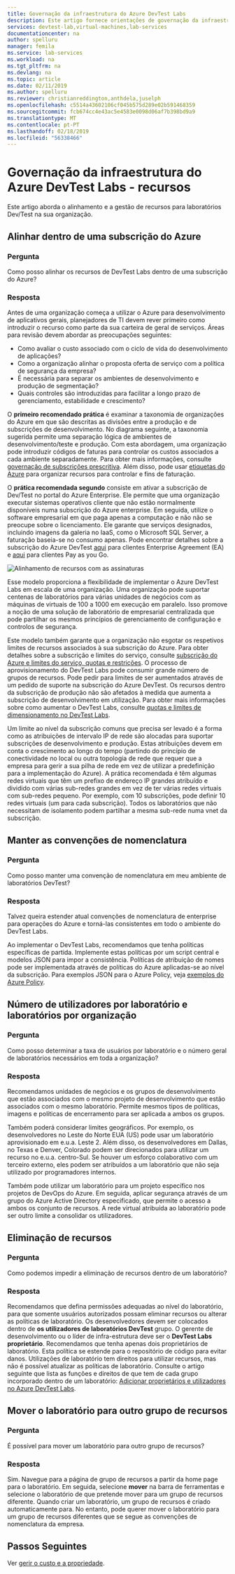 ```yaml
---
title: Governação da infraestrutura do Azure DevTest Labs
description: Este artigo fornece orientações de governação da infraestrutura do Azure DevTest Labs.
services: devtest-lab,virtual-machines,lab-services
documentationcenter: na
author: spelluru
manager: femila
ms.service: lab-services
ms.workload: na
ms.tgt_pltfrm: na
ms.devlang: na
ms.topic: article
ms.date: 02/11/2019
ms.author: spelluru
ms.reviewer: christianreddington,anthdela,juselph
ms.openlocfilehash: c5514a43602106cf045b575d289e02b591468359
ms.sourcegitcommit: fcb674cc4e43ac5e4583e0098d06af7b398bd9a9
ms.translationtype: MT
ms.contentlocale: pt-PT
ms.lasthandoff: 02/18/2019
ms.locfileid: "56338466"
---
```

# <a name="governance-of-azure-devtest-labs-infrastructure---resources"></a>Governação da infraestrutura do Azure DevTest Labs - recursos
Este artigo aborda o alinhamento e a gestão de recursos para laboratórios Dev/Test na sua organização. 

## <a name="align-within-an-azure-subscription"></a>Alinhar dentro de uma subscrição do Azure 

### <a name="question"></a>Pergunta
Como posso alinhar os recursos de DevTest Labs dentro de uma subscrição do Azure?

### <a name="answer"></a>Resposta
Antes de uma organização começa a utilizar o Azure para desenvolvimento de aplicativos gerais, planejadores de TI devem rever primeiro como introduzir o recurso como parte da sua carteira de geral de serviços. Áreas para revisão devem abordar as preocupações seguintes:

- Como avaliar o custo associado com o ciclo de vida do desenvolvimento de aplicações?
- Como a organização alinhar o proposta oferta de serviço com a política de segurança da empresa? 
- É necessária para separar os ambientes de desenvolvimento e produção de segmentação? 
- Quais controles são introduzidas para facilitar a longo prazo de gerenciamento, estabilidade e crescimento?

O **primeiro recomendado prática** é examinar a taxonomia de organizações do Azure em que são descritas as divisões entre a produção e de subscrições de desenvolvimento. No diagrama seguinte, a taxonomia sugerida permite uma separação lógica de ambientes de desenvolvimento/teste e produção. Com esta abordagem, uma organização pode introduzir códigos de faturas para controlar os custos associados a cada ambiente separadamente. Para obter mais informações, consulte [governação de subscrições prescritiva](/azure/architecture/cloud-adoption/appendix/azure-scaffold). Além disso, pode usar [etiquetas do Azure](../azure-resource-manager/resource-group-using-tags.md) para organizar recursos para controlar e fins de faturação.

O **prática recomendada segundo** consiste em ativar a subscrição de Dev/Test no portal do Azure Enterprise. Ele permite que uma organização executar sistemas operativos cliente que não estão normalmente disponíveis numa subscrição do Azure enterprise. Em seguida, utilize o software empresarial em que paga apenas a computação e não não se preocupe sobre o licenciamento. Ele garante que serviços designados, incluindo imagens da galeria no IaaS, como o Microsoft SQL Server, a faturação baseia-se no consumo apenas. Pode encontrar detalhes sobre a subscrição do Azure DevTest [aqui](https://azure.microsoft.com/offers/ms-azr-0148p/) para clientes Enterprise Agreement (EA) e [aqui](https://azure.microsoft.com/offers/ms-azr-0023p/) para clientes Pay as you Go.

![Alinhamento de recursos com as assinaturas](./media/devtest-lab-guidance-governance/resource-alignment-with-subscriptions.png)

Esse modelo proporciona a flexibilidade de implementar o Azure DevTest Labs em escala de uma organização. Uma organização pode suportar centenas de laboratórios para várias unidades de negócios com as máquinas de virtuais de 100 a 1000 em execução em paralelo. Isso promove a noção de uma solução de laboratório de empresarial centralizada que pode partilhar os mesmos princípios de gerenciamento de configuração e controlos de segurança.

Este modelo também garante que a organização não esgotar os respetivos limites de recursos associados à sua subscrição do Azure. Para obter detalhes sobre a subscrição e limites do serviço, consulte [subscrição do Azure e limites do serviço, quotas e restrições](../azure-subscription-service-limits.md). O processo de aprovisionamento do DevTest Labs pode consumir grande número de grupos de recursos. Pode pedir para limites de ser aumentados através de um pedido de suporte na subscrição do Azure DevTest. Os recursos dentro da subscrição de produção não são afetados à medida que aumenta a subscrição de desenvolvimento em utilização. Para obter mais informações sobre como aumentar o DevTest Labs, consulte [quotas e limites de dimensionamento no DevTest Labs](devtest-lab-scale-lab.md).

Um limite ao nível da subscrição comuns que precisa ser levado é a forma como as atribuições de intervalo IP de rede são alocadas para suportar subscrições de desenvolvimento e produção. Estas atribuições devem em conta o crescimento ao longo do tempo (partindo do princípio de conectividade no local ou outra topologia de rede que requer que a empresa para gerir a sua pilha de rede em vez de utilizar a predefinição para a implementação do Azure). A prática recomendada é têm algumas redes virtuais que têm um prefixo de endereço IP grandes atribuído e dividido com várias sub-redes grandes em vez de ter várias redes virtuais com sub-redes pequeno. Por exemplo, com 10 subscrições, pode definir 10 redes virtuais (um para cada subscrição). Todos os laboratórios que não necessitam de isolamento podem partilhar a mesma sub-rede numa vnet da subscrição.

## <a name="maintain-naming-conventions"></a>Manter as convenções de nomenclatura

### <a name="question"></a>Pergunta
Como posso manter uma convenção de nomenclatura em meu ambiente de laboratórios DevTest?

### <a name="answer"></a>Resposta
Talvez queira estender atual convenções de nomenclatura de enterprise para operações do Azure e torná-las consistentes em todo o ambiente do DevTest Labs.

Ao implementar o DevTest Labs, recomendamos que tenha políticas específicas de partida. Implemente estas políticas por um script central e modelos JSON para impor a consistência. Políticas de atribuição de nomes pode ser implementada através de políticas do Azure aplicadas-se ao nível da subscrição. Para exemplos JSON para o Azure Policy, veja [exemplos do Azure Policy](../governance/policy/samples/index.md).

## <a name="number-of-users-per-lab-and-labs-per-organization"></a>Número de utilizadores por laboratório e laboratórios por organização

### <a name="question"></a>Pergunta 
Como posso determinar a taxa de usuários por laboratório e o número geral de laboratórios necessários em toda a organização?

### <a name="answer"></a>Resposta
Recomendamos unidades de negócios e os grupos de desenvolvimento que estão associados com o mesmo projeto de desenvolvimento que estão associados com o mesmo laboratório. Permite mesmos tipos de políticas, imagens e políticas de encerramento para ser aplicada a ambos os grupos. 

Também poderá considerar limites geográficos. Por exemplo, os desenvolvedores no Leste do Norte EUA (US) pode usar um laboratório aprovisionado em e.u.a. Leste 2. Além disso, os desenvolvedores em Dallas, no Texas e Denver, Colorado podem ser direcionados para utilizar um recurso no e.u.a. centro-Sul. Se houver um esforço colaborativo com um terceiro externo, eles podem ser atribuídos a um laboratório que não seja utilizado por programadores internos. 

Também pode utilizar um laboratório para um projeto específico nos projetos de DevOps do Azure. Em seguida, aplicar segurança através de um grupo do Azure Active Directory especificado, que permite o acesso a ambos os conjunto de recursos. A rede virtual atribuída ao laboratório pode ser outro limite a consolidar os utilizadores.

## <a name="deletion-of-resources"></a>Eliminação de recursos

### <a name="question"></a>Pergunta
Como podemos impedir a eliminação de recursos dentro de um laboratório?

### <a name="answer"></a>Resposta
Recomendamos que defina permissões adequadas ao nível do laboratório, para que somente usuários autorizados possam eliminar recursos ou alterar as políticas de laboratório. Os desenvolvedores devem ser colocados dentro de **os utilizadores de laboratórios DevTest** grupo. O gerente de desenvolvimento ou o líder de infra-estrutura deve ser o **DevTest Labs proprietário**. Recomendamos que tenha apenas dois proprietários de laboratório. Esta política se estende para o repositório de código para evitar danos. Utilizações de laboratório tem direitos para utilizar recursos, mas não é possível atualizar as políticas de laboratório. Consulte o artigo seguinte que lista as funções e direitos de que tem de cada grupo incorporado dentro de um laboratório: [Adicionar proprietários e utilizadores no Azure DevTest Labs](devtest-lab-add-devtest-user.md).

## <a name="move-lab-to-another-resource-group"></a>Mover o laboratório para outro grupo de recursos 

### <a name="question"></a>Pergunta
É possível para mover um laboratório para outro grupo de recursos?

### <a name="answer"></a>Resposta
Sim. Navegue para a página de grupo de recursos a partir da home page para o laboratório. Em seguida, selecione **mover** na barra de ferramentas e selecione o laboratório de que pretende mover para um grupo de recursos diferente. Quando criar um laboratório, um grupo de recursos é criado automaticamente para. No entanto, pode querer mover o laboratório para um grupo de recursos diferentes que se segue as convenções de nomenclatura da empresa. 

## <a name="next-steps"></a>Passos Seguintes
Ver [gerir o custo e a propriedade](devtest-lab-guidance-governance-cost-ownership.md).
